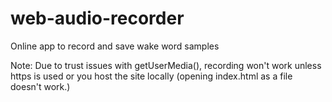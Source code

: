 # web-audio-recorder
Online app to record and save wake word samples

Note: Due to trust issues with getUserMedia(), recording won't work unless https is used or you host the site locally (opening index.html as a file doesn't work.)
